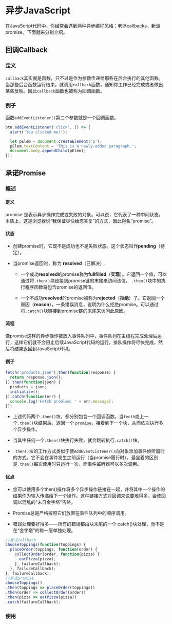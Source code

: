 # 异步JavaScript

在JavaScript代码中，你经常会遇到两种异步编程风格：老派callbacks，新派promise。下面就来分别介绍。

## 回调Callback

### 定义

`callback`其实就是函数，只不过是作为参数传递给那些在后台执行的其他函数。当那些后台函数运行结束，就调用`callback`函数，通知你工作已经完成或者做出某些反映。因此`callback`函数也被称为回调函数。

### 例子

函数`addEventListener()`第二个参数就是一个回调函数。

```javascript
btn.addEventListener('click', () => {
  alert('You clicked me!');

  let pElem = document.createElement('p');
  pElem.textContent = 'This is a newly-added paragraph.';
  document.body.appendChild(pElem);
});
```

## 承诺Promise

### 概述

#### 定义

promise 是表示异步操作完成或失败的对象。可以说，它代表了一种中间状态。 本质上，这是浏览器说“我保证尽快给您答复”的方式，因此得名“promise”。

#### 状态

+ 创建promise时，它既不是成功也不是失败状态。这个状态叫作**pending**（待定）。

+ 当promise返回时，称为 **resolved**（已解决）.
  
  - 一个成功**resolved**的promise称为**fullfilled**（**实现**）。它返回一个值，可以通过将`.then()`块链接到promise链的末尾来访问该值。 `.then()`块中的执行程序函数将包含promise的返回值。
  
  - 一个不成功**resolved**的promise被称为**rejected**（**拒绝**）了。它返回一个原因（**reason**），一条错误消息，说明为什么拒绝promise。可以通过将`.catch()`块链接到promise链的末尾来访问此原因。

#### 流程

像promise这样的异步操作被放入事件队列中，事件队列在主线程完成处理后运行，这样它们就不会阻止后续JavaScript代码的运行。排队操作将尽快完成，然后将结果返回到JavaScript环境。

#### 例子

```javascript
fetch('products.json').then(function(response) {
  return response.json();
}).then(function(json) {
  products = json;
  initialize();
}).catch(function(err) {
  console.log('Fetch problem: ' + err.message);
});
```

+ 上述代码两个`.then()`块，都分别包含一个回调函数。当`fecth`或上一个`.then()`块结束后，返回一个 `promise`，接着到下一个块，从而依次执行多个异步操作。

+ 当其中任何一个`.then()`块执行失败，就会跳转执行`.catch()`块。

+ `.then()`块的工作方式类似于使`AddEventListener()`向对象添加事件侦听器时的方式。它不会在事件发生之前运行（当promise履行时）。最显着的区别是`.then()`每次使用时只运行一次，而事件监听器可以多次调用。

#### 优点

+ 您可以使用多个then()操作将多个异步操作链接在一起，并将其中一个操作的结果作为输入传递给下一个操作。这种链接方式对回调来说要难得多，会使回调以混乱的“末日金字塔”告终。

+ Promise总是严格按照它们放置在事件队列中的顺序调用。

+ 错误处理要好得多——所有的错误都由块末尾的一个.catch()块处理，而不是在“金字塔”的每一层单独处理。

```javascript
//老式callback
chooseToppings(function(toppings) {
  placeOrder(toppings, function(order) {
    collectOrder(order, function(pizza) {
      eatPizza(pizza);
    }, failureCallback);
  }, failureCallback);
}, failureCallback);
//新式promise
chooseToppings()
.then(toppings => placeOrder(toppings))
.then(order => collectOrder(order))
.then(pizza => eatPizza(pizza))
.catch(failureCallback);
```

### 使用
